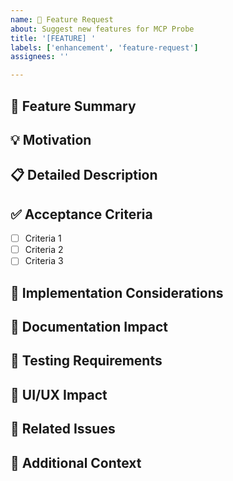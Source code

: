 ```yaml
---
name: 🚀 Feature Request
about: Suggest new features for MCP Probe
title: '[FEATURE] '
labels: ['enhancement', 'feature-request']
assignees: ''

---
```


## 🎯 Feature Summary
<!-- Brief description of the feature -->

## 💡 Motivation
<!-- Why is this feature needed? What problem does it solve? -->

## 📋 Detailed Description
<!-- Comprehensive description of the feature -->

## ✅ Acceptance Criteria
<!-- Define what "done" looks like -->
- [ ] Criteria 1
- [ ] Criteria 2
- [ ] Criteria 3

## 🔧 Implementation Considerations
<!-- Technical notes, dependencies, or constraints -->

## 📖 Documentation Impact
<!-- What documentation needs to be updated? -->

## 🧪 Testing Requirements
<!-- How should this feature be tested? -->

## 📱 UI/UX Impact
<!-- How does this affect the user interface? -->

## 🔗 Related Issues
<!-- Link to related issues or discussions -->

## 📎 Additional Context
<!-- Screenshots, mockups, or additional information --> 